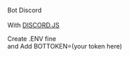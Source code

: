 Bot Discord
<br><br>
With <a href="https://discord.js.org/#/">DISCORD.JS</a>

Create .ENV fine <br>
and Add BOTTOKEN=(your token here)
